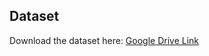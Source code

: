 ## Dataset
Download the dataset here: [Google Drive Link](https://drive.google.com/file/d/1l5X-8PN-bADSsUfI-OBzt6Sy_Cxnxy1c/view?usp=drive_link)
